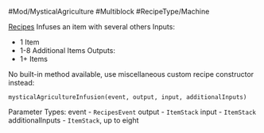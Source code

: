 #Mod/MysticalAgriculture #Multiblock #RecipeType/Machine

<ins>Recipes</ins>
Infuses an item with several others
Inputs:
- 1 Item
- 1-8 Additional Items
Outputs:
- 1+ Items

No built-in method available, use miscellaneous custom recipe constructor instead:
```
mysticalAgricultureInfusion(event, output, input, additionalInputs)
```

Parameter Types:
event - `RecipesEvent`
output - `ItemStack`
input - `ItemStack`
additionalInputs - `ItemStack`, up to eight